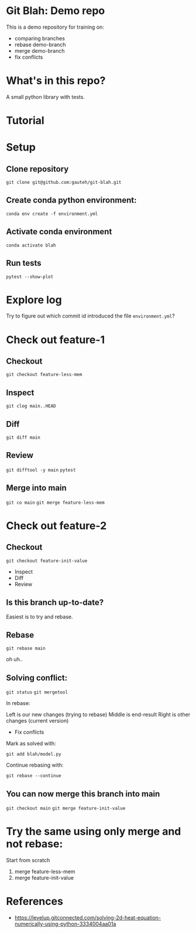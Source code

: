 # Git Blah: Demo repo

This is a demo repository for training on:

* comparing branches
* rebase demo-branch
* merge demo-branch
* fix conflicts

# What's in this repo?

A small python library with tests.

# Tutorial

# Setup

## Clone repository

`git clone git@github.com:gauteh/git-blah.git`

## Create conda python environment:

`conda env create -f environment.yml`

## Activate conda environment

`conda activate blah`

## Run tests

`pytest --show-plot`

# Explore log

Try to figure out which commit id introduced the file `environment.yml`?

# Check out feature-1

## Checkout

`git checkout feature-less-mem`

## Inspect

`git clog main..HEAD`

## Diff

`git diff main`

## Review

`git difftool -y main`
`pytest`

## Merge into main

`git co main`
`git merge feature-less-mem`

# Check out feature-2

## Checkout

`git checkout feature-init-value`

* Inspect
* Diff
* Review

## Is this branch up-to-date?

Easiest is to try and rebase.

## Rebase

`git rebase main`

oh uh..

## Solving conflict:

`git status`
`git mergetool`

In rebase:

Left is our new changes (trying to rebase)
Middle is end-result
Right is other changes (current version)

* Fix conflicts

Mark as solved with:

`git add blah/model.py`

Continue rebasing with:

`git rebase --continue`


## You can now merge this branch into main

`git checkout main`
`git merge feature-init-value`

# Try the same using only merge and not rebase:

Start from scratch

1. merge feature-less-mem
2. merge feature-init-value

# References

* https://levelup.gitconnected.com/solving-2d-heat-equation-numerically-using-python-3334004aa01a
